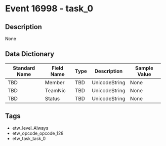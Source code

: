 # Event 16998 - task_0

## Description
None

## Data Dictionary
|Standard Name|Field Name|Type|Description|Sample Value|
|---|---|---|---|---|
|TBD|Member|TBD|UnicodeString|None|None|
|TBD|TeamNic|TBD|UnicodeString|None|None|
|TBD|Status|TBD|UnicodeString|None|None|

## Tags
* etw_level_Always
* etw_opcode_opcode_128
* etw_task_task_0